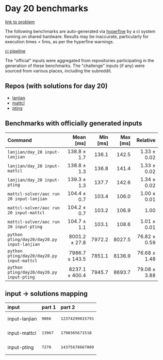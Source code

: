 # Day 20 benchmarks

[link to problem](http://adventofcode.com/2022/day/20)

The following benchmarks are auto-generated via [hyperfine](https://github.com/sharkdp/hyperfine) by a ci system running on shared hardware. Results may be inaccurate, particularly for execution times < 5ms, as per the hyperfine warnings.

[ci pipeline](http://ci.papercode.net:8080/teams/aoc2022/pipelines/aoc-compare-2022)

The "official" inputs were aggregated from repositories participating in the generation of these benchmarks. The "challenge" inputs (if any) were sourced from various places, including the subreddit.

## Repos (with solutions for day 20)


- [lanjian](https://github.com/LanJian/aoc-2022)
- [mattcl](https://github.com/mattcl/aoc2022)
- [pting](https://github.com/pting/aoc2022)

## Benchmarks with officially generated inputs
| Command | Mean [ms] | Min [ms] | Max [ms] | Relative |
|:---|---:|---:|---:|---:|
| `lanjian/day_20 input-lanjian` | 138.8 ± 1.7 | 136.1 | 142.5 | 1.33 ± 0.02 |
| `lanjian/day_20 input-mattcl` | 138.8 ± 1.3 | 136.8 | 141.4 | 1.33 ± 0.02 |
| `lanjian/day_20 input-pting` | 139.3 ± 1.3 | 137.7 | 142.6 | 1.34 ± 0.02 |
| `mattcl-solver/aoc run 20 input-lanjian` | 104.4 ± 0.7 | 103.4 | 106.0 | 1.00 ± 0.01 |
| `mattcl-solver/aoc run 20 input-mattcl` | 104.2 ± 0.7 | 103.2 | 106.9 | 1.00 |
| `mattcl-solver/aoc run 20 input-pting` | 104.7 ± 1.1 | 103.1 | 108.6 | 1.01 ± 0.01 |
| `python pting/day20/day20.py input-lanjian` | 8001.2 ± 27.8 | 7972.2 | 8027.5 | 76.82 ± 0.59 |
| `python pting/day20/day20.py input-mattcl` | 7986.7 ± 143.5 | 7851.1 | 8136.9 | 76.68 ± 1.48 |
| `python pting/day20/day20.py input-pting` | 8237.1 ± 400.4 | 7945.7 | 8693.7 | 79.08 ± 3.88 |

## input -> solutions mapping
|input|part 1|part 2|
|:---|:---|:---|
|input-lanjian|<pre>9866</pre>|<pre>12374299815791</pre>|
|input-mattcl|<pre>13967</pre>|<pre>1790365671518</pre>|
|input-pting|<pre>7278</pre>|<pre>14375678667089</pre>|
